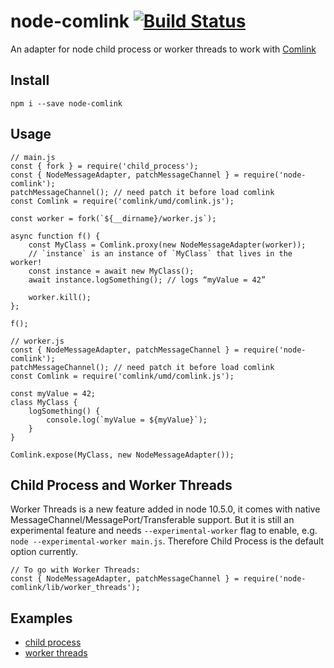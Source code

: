 # node-comlink [![Build Status](https://travis-ci.org/rocwind/node-comlink.svg?branch=master)](https://travis-ci.org/rocwind/node-comlink)
An adapter for node child process or worker threads to work with [Comlink](https://github.com/GoogleChromeLabs/comlink)

## Install
`npm i --save node-comlink`

## Usage
```
// main.js
const { fork } = require('child_process');
const { NodeMessageAdapter, patchMessageChannel } = require('node-comlink');
patchMessageChannel(); // need patch it before load comlink
const Comlink = require('comlink/umd/comlink.js');

const worker = fork(`${__dirname}/worker.js`);

async function f() {
    const MyClass = Comlink.proxy(new NodeMessageAdapter(worker));
    // `instance` is an instance of `MyClass` that lives in the worker!
    const instance = await new MyClass();
    await instance.logSomething(); // logs “myValue = 42”

    worker.kill();
};

f();
```

```
// worker.js
const { NodeMessageAdapter, patchMessageChannel } = require('node-comlink');
patchMessageChannel(); // need patch it before load comlink
const Comlink = require('comlink/umd/comlink.js');

const myValue = 42;
class MyClass {
    logSomething() {
        console.log(`myValue = ${myValue}`);
    }
}

Comlink.expose(MyClass, new NodeMessageAdapter());
```

## Child Process and Worker Threads
Worker Threads is a new feature added in node 10.5.0, it comes with native MessageChannel/MessagePort/Transferable support. But it is still an experimental feature and needs `--experimental-worker` flag to enable, e.g. `node --experimental-worker main.js`. Therefore Child Process is the default option currently.

```
// To go with Worker Threads:
const { NodeMessageAdapter, patchMessageChannel } = require('node-comlink/lib/worker_threads');
```

## Examples
* [child process](examples/child_process)
* [worker threads](examples/worker_threads)
